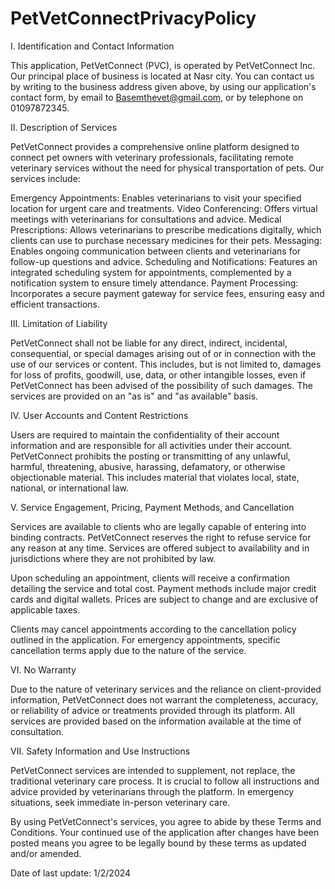 # PetVetConnectPrivacyPolicy


I. Identification and Contact Information

This application, PetVetConnect (PVC), is operated by PetVetConnect Inc. Our principal place of business is located at Nasr city. You can contact us by writing to the business address given above, by using our application's contact form, by email to Basemthevet@gmail.com, or by telephone on 01097872345.

II. Description of Services

PetVetConnect provides a comprehensive online platform designed to connect pet owners with veterinary professionals, facilitating remote veterinary services without the need for physical transportation of pets. Our services include:

Emergency Appointments: Enables veterinarians to visit your specified location for urgent care and treatments.
Video Conferencing: Offers virtual meetings with veterinarians for consultations and advice.
Medical Prescriptions: Allows veterinarians to prescribe medications digitally, which clients can use to purchase necessary medicines for their pets.
Messaging: Enables ongoing communication between clients and veterinarians for follow-up questions and advice.
Scheduling and Notifications: Features an integrated scheduling system for appointments, complemented by a notification system to ensure timely attendance.
Payment Processing: Incorporates a secure payment gateway for service fees, ensuring easy and efficient transactions.

III. Limitation of Liability

PetVetConnect shall not be liable for any direct, indirect, incidental, consequential, or special damages arising out of or in connection with the use of our services or content. This includes, but is not limited to, damages for loss of profits, goodwill, use, data, or other intangible losses, even if PetVetConnect has been advised of the possibility of such damages. The services are provided on an "as is" and "as available" basis.

IV. User Accounts and Content Restrictions

Users are required to maintain the confidentiality of their account information and are responsible for all activities under their account. PetVetConnect prohibits the posting or transmitting of any unlawful, harmful, threatening, abusive, harassing, defamatory, or otherwise objectionable material. This includes material that violates local, state, national, or international law.

V. Service Engagement, Pricing, Payment Methods, and Cancellation

Services are available to clients who are legally capable of entering into binding contracts. PetVetConnect reserves the right to refuse service for any reason at any time. Services are offered subject to availability and in jurisdictions where they are not prohibited by law.

Upon scheduling an appointment, clients will receive a confirmation detailing the service and total cost. Payment methods include major credit cards and digital wallets. Prices are subject to change and are exclusive of applicable taxes.

Clients may cancel appointments according to the cancellation policy outlined in the application. For emergency appointments, specific cancellation terms apply due to the nature of the service.

VI. No Warranty

Due to the nature of veterinary services and the reliance on client-provided information, PetVetConnect does not warrant the completeness, accuracy, or reliability of advice or treatments provided through its platform. All services are provided based on the information available at the time of consultation.


VII. Safety Information and Use Instructions

PetVetConnect services are intended to supplement, not replace, the traditional veterinary care process. It is crucial to follow all instructions and advice provided by veterinarians through the platform. In emergency situations, seek immediate in-person veterinary care.

By using PetVetConnect's services, you agree to abide by these Terms and Conditions. Your continued use of the application after changes have been posted means you agree to be legally bound by these terms as updated and/or amended.

Date of last update: 1/2/2024
